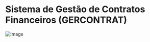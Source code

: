 # Sistema de Gestão de Contratos Financeiros (GERCONTRAT)

![image](https://user-images.githubusercontent.com/98042990/202877706-c7270088-9557-4ea3-a716-7f093c67c87f.png)
